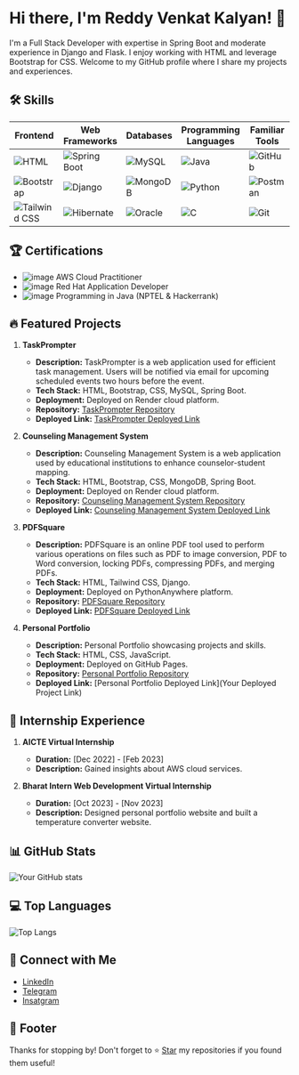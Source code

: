 <!-- Your Name or Project Title -->
# Hi there, I'm Reddy Venkat Kalyan! 👋
<!-- Brief Description -->
I'm a Full Stack Developer with expertise in Spring Boot and moderate experience in Django and Flask. I enjoy working with HTML and leverage Bootstrap for CSS. Welcome to my GitHub profile where I share my projects and experiences.

<!-- Skills -->
## 🛠️ Skills

| Frontend | Web Frameworks | Databases | Programming Languages | Familiar Tools | IDEs |
|----------|----------------|-----------|-----------------------|----------------|------|
| ![HTML](https://github.com/R-Venkat-Kalyan/Kalyan959/blob/main/assets/110080245/b36aee95-b275-4238-8f97-1d5dc9942226.png) | ![Spring Boot](https://github.com/R-Venkat-Kalyan/Kalyan959/blob/main/assets/110080245/7b886cc8-bcef-454c-ad0c-16412d8e191e.png) | ![MySQL](https://github.com/R-Venkat-Kalyan/Kalyan959/blob/main/assets/110080245/072f7e60-2ce2-43b1-a269-befc186ee5b6.png) | ![Java](https://github.com/R-Venkat-Kalyan/Kalyan959/blob/main/assets/110080245/8cb0e319-9679-4462-8335-701874af7289.png) | ![GitHub](https://github.com/R-Venkat-Kalyan/Kalyan959/blob/main/assets/110080245/873267e1-79ba-4e97-ab98-75fb22383a01.png) | ![Eclipse](https://github.com/R-Venkat-Kalyan/Kalyan959/blob/main/assets/110080245/338f782d-67a3-4cbe-8e1f-428009998446.png) |
| ![Bootstrap](https://github.com/R-Venkat-Kalyan/Kalyan959/blob/main/assets/110080245/b86cc618-36fd-4ce2-bca0-a9f3a50c112b.png) | ![Django](https://github.com/R-Venkat-Kalyan/Kalyan959/blob/main/assets/110080245/0400966a-2818-4a8d-a2b5-fcdf338dae1a.png) | ![MongoDB](https://github.com/R-Venkat-Kalyan/Kalyan959/blob/main/assets/110080245/95920bed-892d-444f-b29b-3a858658e759.png) | ![Python](https://github.com/R-Venkat-Kalyan/Kalyan959/blob/main/assets/110080245/b91224db-d3ab-4a27-8d86-1a1c247da83a.png) | ![Postman](https://github.com/R-Venkat-Kalyan/Kalyan959/blob/main/assets/110080245/8cb81023-3c28-44b5-b9c0-5a5ad4e868d8.png) | ![VS Code](https://github.com/R-Venkat-Kalyan/Kalyan959/blob/main/assets/110080245/36cb29ea-dbad-4b76-8654-2bc7c63c9efc.png) |
| ![Tailwind CSS](https://github.com/R-Venkat-Kalyan/Kalyan959/blob/main/assets/110080245/0ddba6d7-c542-4df7-ae02-19997997ddb8.png) | ![Hibernate](https://github.com/R-Venkat-Kalyan/Kalyan959/blob/main/assets/110080245/0a100fa6-f7fe-4735-a1e4-971ec9c3c079.png) | ![Oracle](https://github.com/R-Venkat-Kalyan/Kalyan959/blob/main/assets/110080245/def3e749-c5e5-4465-a1e0-8c085348dde7.png) | ![C](https://github.com/R-Venkat-Kalyan/Kalyan959/blob/main/assets/110080245/bb6edf12-d57c-4948-838c-11c98f8d4bb7.png) | ![Git](https://github.com/R-Venkat-Kalyan/Kalyan959/blob/main/assets/110080245/38e2b01b-a5bc-4704-9880-e20e78fa2b91.png) | ![PyCharm](https://github.com/R-Venkat-Kalyan/Kalyan959/blob/main/assets/110080245/7dd63f9d-480d-4088-9295-f38d767995fc.png) |


<!-- Certifications -->
## 🏆 Certifications
- ![image](https://github.com/R-Venkat-Kalyan/Kalyan959/assets/110080245/2d78236e-e731-4e9a-9ff7-da878ae1281f) AWS Cloud Practitioner
- ![image](https://github.com/R-Venkat-Kalyan/Kalyan959/assets/110080245/7df3a151-be34-4834-9f9a-9ef737980b0d) Red Hat Application Developer
- ![image](https://github.com/R-Venkat-Kalyan/Kalyan959/assets/110080245/55762ae1-21a1-4499-ae21-46d684dd6147) Programming in Java (NPTEL & Hackerrank)

<!-- Featured Projects -->
## 🔥 Featured Projects
1. **TaskPrompter**
   - **Description:** TaskPrompter is a web application used for efficient task management. Users will be notified via email for upcoming scheduled events two hours before the event.
   - **Tech Stack:** HTML, Bootstrap, CSS, MySQL, Spring Boot.
   - **Deployment:** Deployed on Render cloud platform.
   - **Repository:** [TaskPrompter Repository](https://github.com/R-Venkat-Kalyan/taskprompter)
   - **Deployed Link:** [TaskPrompter Deployed Link](https://taskprompter-fe.onrender.com/)
   
2. **Counseling Management System**
   - **Description:** Counseling Management System is a web application used by educational institutions to enhance counselor-student mapping.
   - **Tech Stack:** HTML, Bootstrap, CSS, MongoDB, Spring Boot.
   - **Deployment:** Deployed on Render cloud platform.
   - **Repository:** [Counseling Management System Repository](https://github.com/R-Venkat-Kalyan/CMS_MongoDB)
   - **Deployed Link:** [Counseling Management System Deployed Link](https://cms-mongodb.onrender.com/)

3. **PDFSquare**
   - **Description:** PDFSquare is an online PDF tool used to perform various operations on files such as PDF to image conversion, PDF to Word conversion, locking PDFs, compressing PDFs, and merging PDFs.
   - **Tech Stack:** HTML, Tailwind CSS, Django.
   - **Deployment:** Deployed on PythonAnywhere platform.
   - **Repository:** [PDFSquare Repository](https://github.com/R-Venkat-Kalyan/PDF)
   - **Deployed Link:** [PDFSquare Deployed Link](https://pdfsquare959.pythonanywhere.com/)

4. **Personal Portfolio**
   - **Description:** Personal Portfolio showcasing projects and skills.
   - **Tech Stack:** HTML, CSS, JavaScript.
   - **Deployment:** Deployed on GitHub Pages.
   - **Repository:** [Personal Portfolio Repository](https://github.com/R-Venkat-Kalyan/R-Venkat-Kalyan.github.io)
   - **Deployed Link:** [Personal Portfolio Deployed Link](Your Deployed Project Link)

<!-- Internship Experience -->
## 🚀 Internship Experience
1. **AICTE Virtual Internship**
   - **Duration:** [Dec 2022] - [Feb 2023]
   - **Description:** Gained insights about AWS cloud services.

2. **Bharat Intern Web Development Virtual Internship**
   - **Duration:** [Oct 2023] - [Nov 2023]
   - **Description:** Designed personal portfolio website and built a temperature converter website.



<!-- GitHub Stats -->
## 📊 GitHub Stats
![Your GitHub stats](https://github-readme-stats.vercel.app/api?username=R-Venkat-Kalyan&show_icons=true&theme=radical)

<!-- Top Languages -->
## 💻 Top Languages
![Top Langs](https://github-readme-stats.vercel.app/api/top-langs/?username=R-Venkat-Kalyan&layout=compact&theme=radical)

<!-- Connect with Me -->
## 🌟 Connect with Me
- <a href="https://www.linkedin.com/in/reddy-venkat-kalyan-822981225/" target="_blank">LinkedIn</a>
- <a href="https://t.me/+91977636577" target="_blank">Telegram</a>
- <a href="https://instagram.com/kalyan_chowdary_04?igshid=OGQ5ZDc2ODk2ZA==" target="_blank">Insatgram</a>


<!-- Footer -->
## 📝 Footer
Thanks for stopping by! Don't forget to ⭐️ [Star](https://github.com/R-Venkat-Kalyan) my repositories if you found them useful!

